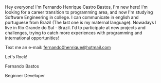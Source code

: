 Hey everyone! I'm Fernando Henrique Castro Bastos, I'm new here!
I'm looking for a career transition to programming area, and now I'm studying Software Engineering in college.
I can communicate in english and portuguese from Brazil (The last one is my maternal language).
Nowadays I live in Rio Grande do Sul - Brazil. I'd to participate at new projects and challenges, trying to catch more experiences with programming and international opportunities!

Text me an e-mail: fernando0henrique@hotmail.com

Let's Rock!

Fernando Bastos

Beginner Developer
